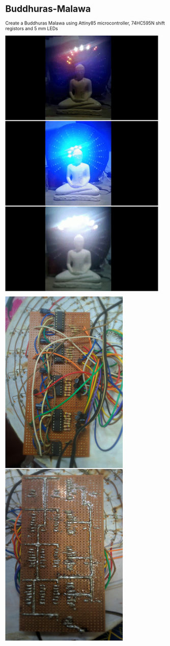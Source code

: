 # Buddhuras-Malawa
Create a Buddhuras Malawa using Attiny85 microcontroller, 74HC595N shift registors and 5 mm LEDs

![Alt Text](https://github.com/kpgs123/Buddhuras-Malawa/blob/main/1.gif) ![Alt Text](https://github.com/kpgs123/Buddhuras-Malawa/blob/main/2.gif) ![Alt Text](https://github.com/kpgs123/Buddhuras-Malawa/blob/main/3.gif)

<img src="https://github.com/kpgs123/Buddhuras-Malawa/blob/main/Circuit%201.jpg" width="369" height="538" />            <img src="https://github.com/kpgs123/Buddhuras-Malawa/blob/main/Circuit%202.jpg" width="369" height="538" />
